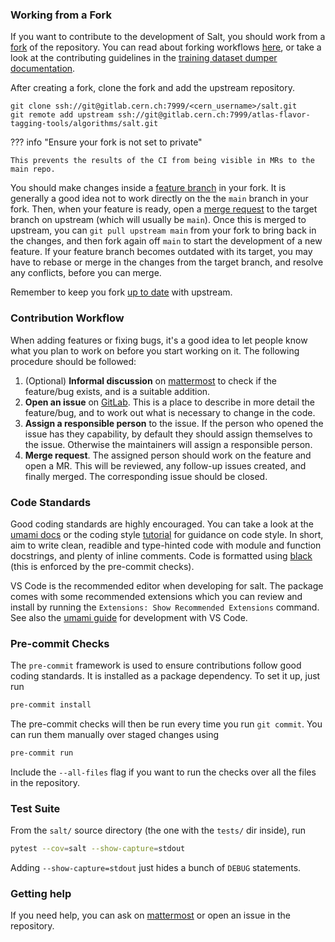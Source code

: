 ### Working from a Fork

If you want to contribute to the development of Salt, you should work from a [fork](https://docs.gitlab.com/ee/user/project/repository/forking_workflow.html) of the repository.
You can read about forking workflows [here](https://www.atlassian.com/git/tutorials/comparing-workflows/forking-workflow), or take a look at the contributing guidelines in the [training dataset dumper documentation](https://training-dataset-dumper.docs.cern.ch/contributing/).

After creating a fork, clone the fork and add the upstream repository.
```
git clone ssh://git@gitlab.cern.ch:7999/<cern_username>/salt.git
git remote add upstream ssh://git@gitlab.cern.ch:7999/atlas-flavor-tagging-tools/algorithms/salt.git
```

??? info "Ensure your fork is not set to private"

    This prevents the results of the CI from being visible in MRs to the main repo.

You should make changes inside a [feature branch](https://docs.gitlab.com/ee/gitlab-basics/feature_branch_workflow.html) in your fork. It is generally a good idea not to work directly on the the `main` branch in your fork. Then, when your feature is ready, open a [merge request](https://docs.gitlab.com/ee/user/project/merge_requests/) to the target branch on upstream (which will usually be `main`). Once this is merged to upstream, you can `git pull upstream main` from your fork to bring back in the changes, and then fork again off `main` to start the development of a new feature. If your feature branch becomes outdated with its target, you may have to rebase or merge in the changes from the target branch, and resolve any conflicts, before you can merge.

Remember to keep you fork [up to date](https://about.gitlab.com/blog/2016/12/01/how-to-keep-your-fork-up-to-date-with-its-origin/) with upstream.

### Contribution Workflow

When adding features or fixing bugs, it's a good idea to let people know what you plan to work on before you start working on it.
The following procedure should be followed:

1. (Optional) **Informal discussion** on [mattermost](https://mattermost.web.cern.ch/aft-algs/channels/h5-dumper) to check if the feature/bug exists, and is a suitable addition.
2. **Open an issue** on [GitLab]({{repo_url}}-/issues). This is a place to describe in more detail the feature/bug, and to work out what is necessary to change in the code.
3. **Assign a responsible person** to the issue. If the person who opened the issue has they capability, by default they should assign themselves to the issue. Otherwise the maintainers will assign a responsible person.
4. **Merge request**. The assigned person should work on the feature and open a MR. This will be reviewed, any follow-up issues created, and finally merged. The corresponding issue should be closed.

### Code Standards

Good coding standards are highly encouraged.
You can take a look at the [umami docs](https://umami-docs.web.cern.ch/setup/development/) or the coding style [tutorial](https://ftag.docs.cern.ch/software/tutorials/tutorial-coding/) for guidance on code style.
In short, aim to write clean, readible and type-hinted code with module and function docstrings, and plenty of inline comments.
Code is formatted using [black](https://github.com/psf/black) (this is enforced by the pre-commit checks).

VS Code is the recommended editor when developing for salt.
The package comes with some recommended extensions which you can review and install by running the `Extensions: Show Recommended Extensions` command.
See also the [umami guide](https://umami-docs.web.cern.ch/setup/development/VS_code/) for development with VS Code.

### Pre-commit Checks

The `pre-commit` framework is used to ensure contributions follow good coding standards.
It is installed as a package dependency.
To set it up, just run

```bash
pre-commit install
```

The pre-commit checks will then be run every time you run `git commit`.
You can run them manually over staged changes using

```bash
pre-commit run
```

Include the `--all-files` flag if you want to run the checks over all the files in the repository.


### Test Suite

From the `salt/` source directory (the one with the `tests/` dir inside), run

```bash
pytest --cov=salt --show-capture=stdout
```

Adding `--show-capture=stdout` just hides a bunch of `DEBUG` statements.

### Getting help

If you need help, you can ask on [mattermost](https://mattermost.web.cern.ch/aft-algs/channels/gnns)
or open an issue in the repository.